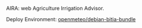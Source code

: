 AIRA: web Agriculture Irrigation Advisor.

Deploy Environment: 
[openmeteo/debian-bitia-bundle](https://github.com/openmeteo/debian-bitia-bundle)
